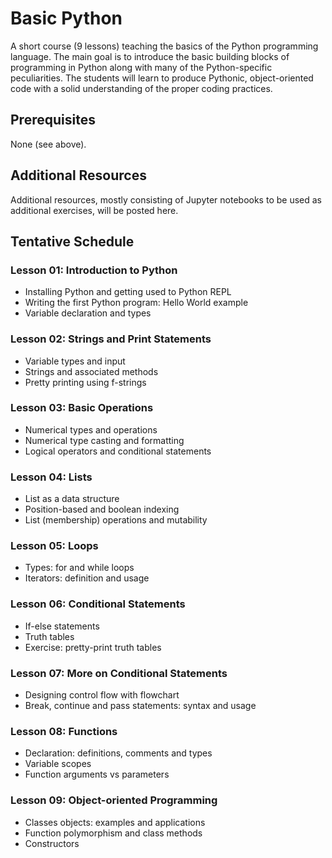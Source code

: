 # Basic Python

A short course (9 lessons) teaching the basics of the Python programming language. The main goal is to introduce the basic building blocks of programming in Python along with many of the Python-specific peculiarities. The students will learn to produce Pythonic, object-oriented code with a solid understanding of the proper coding practices. 

## Prerequisites

None (see above).

## Additional Resources

Additional resources, mostly consisting of Jupyter notebooks to be used as additional exercises, will be posted here.

## Tentative Schedule

### Lesson 01: Introduction to Python
- Installing Python and getting used to Python REPL
- Writing the first Python program: Hello World example
- Variable declaration and types

### Lesson 02: Strings and Print Statements
- Variable types and input
- Strings and associated methods
- Pretty printing using f-strings

### Lesson 03: Basic Operations
- Numerical types and operations
- Numerical type casting and formatting
- Logical operators and conditional statements

### Lesson 04: Lists
- List as a data structure
- Position-based and boolean indexing
- List (membership) operations and mutability

### Lesson 05: Loops
- Types: for and while loops
- Iterators: definition and usage

### Lesson 06: Conditional Statements
- If-else statements
- Truth tables
- Exercise: pretty-print truth tables

### Lesson 07: More on Conditional Statements
- Designing control flow with flowchart
- Break, continue and pass statements: syntax and usage

### Lesson 08: Functions
- Declaration: definitions, comments and types
- Variable scopes
- Function arguments vs parameters

### Lesson 09: Object-oriented Programming
- Classes objects: examples and applications
- Function polymorphism and class methods
- Constructors
